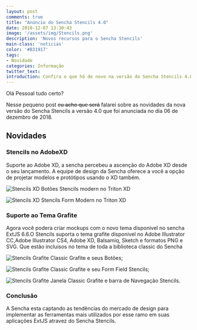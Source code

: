 ```yaml
---
layout: post
comments: true
title: "Anúncio do Sencha Stencils 4.0"
date: 2018-12-07 13:30:43
image: '/assets/img/Stencils.png'
description: 'Novos recursos para o Sencha Stencils'
main-class: 'noticias'
color: '#B31917'
tags:
- Novidade
categories: Informação
twitter_text:
introduction: Confira o que há de novo na versão do Sencha Stencils 4.0
---
```


Olá Pessoal tudo certo?

Nesse pequeno post <strike>eu acho que será</strike> falarei sobre as novidades da nova versão do Sencha Stencils a versão 4.0 que foi anunciada no dia 06 de dezembro de 2018.

## Novidades

### Stencils no AdobeXD
Suporte ao Adobe XD, a sencha percebeu a ascenção do Adobe XD desde o seu lançamento. A equipe de design da Sencha oferece a você a opção de projetar modelos e protótipos usando o XD também.

![Stencils XD](https://www.sencha.com/wp-content/uploads/2018/12/image3-1024x590.png)
Botões Stencils modern no Triton XD

![Stencils XD](https://www.sencha.com/wp-content/uploads/2018/12/image6-1024x591.png)
Stencils Form Modern no Triton XD

### Suporte ao Tema Grafite

Agora você podera criar mockups com o novo tema disponivel no sencha ExtJS 6.6.O Stencils suporta o tema grafite disponivel no Adobe Illustrator CC,Adobe Illustrator CS4, Adobe XD, Balsamiq, Sketch e formatos PNG e SVG. Que estão incluisos no tema de toda a biblioteca classic do Sencha

![Stencils Grafite](https://www.sencha.com/wp-content/uploads/2018/12/image7.png)
Classic Grafite e seus Botões;

![Stencils Grafite](https://www.sencha.com/wp-content/uploads/2018/12/stencils-graphite-form-field.png)
Classic Grafite e seu Form Field Stencils;

![Stencils Grafite](https://www.sencha.com/wp-content/uploads/2018/12/stencils-graphite-windows-nav.png)
Janela Classic Grafite e barra de Navegação Stencils.

### Conclusão 

A Sencha esta captando as tendências do mercado de design para implementar as ferramentas mais utilizados por esse ramo em suas aplicações ExtJS atravez do Sencha Stencils.



